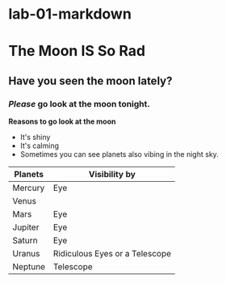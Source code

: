 # lab-01-markdown

# The Moon IS So **Rad**
## Have you seen the moon lately?
### *Please* go look at the moon tonight.


**Reasons to go look at the moon**
- It's shiny
- It's calming
- Sometimes you can see planets also vibing in the night sky.

| Planets | Visibility by |
| ----- | ----- |
| Mercury | Eye |
| Venus | |Eye |
| Mars | Eye |
| Jupiter | Eye |
| Saturn | Eye |
| Uranus | Ridiculous Eyes or a Telescope |
| Neptune | Telescope |
